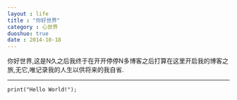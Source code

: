 ```yaml
---
layout : life
title : "你好世界"
category : 心世界
duoshuo: true
date : 2014-10-18
---
```


<!-- more -->

你好世界,这是N久之后我终于在开开停停N多博客之后打算在这里开启我的博客之旅,无它,唯记录我的人生以供将来的我自省.
******

```
print("Hello World!");
```
